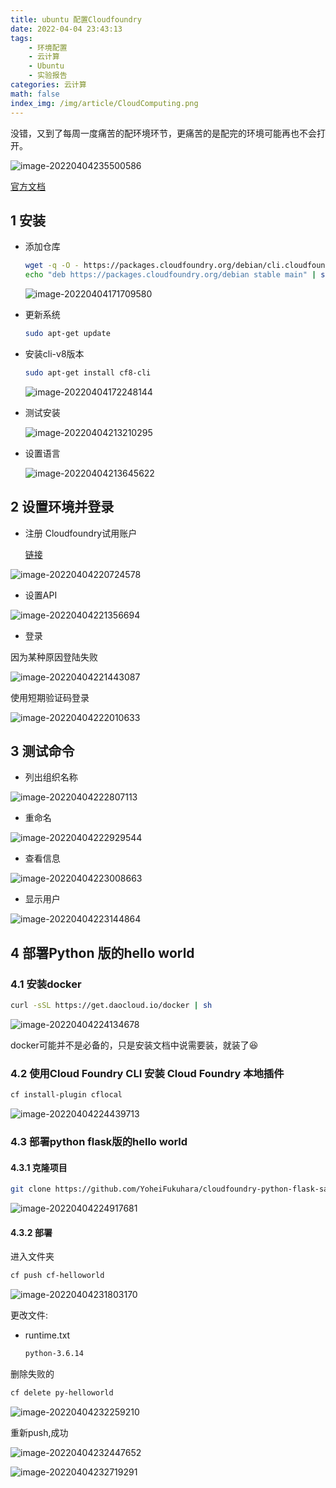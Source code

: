 ```yaml
---
title: ubuntu 配置Cloudfoundry
date: 2022-04-04 23:43:13
tags: 
    - 环境配置
    - 云计算
    - Ubuntu
    - 实验报告
categories: 云计算
math: false
index_img: /img/article/CloudComputing.png
---
```


没错，又到了每周一度痛苦的配环境环节，更痛苦的是配完的环境可能再也不会打开。

![image-20220404235500586](https://cdn.jsdelivr.net/gh/F7kyyy/picture@main/img/202204042355639.png)

[官方文档](https://docs.cloudfoundry.org/cf-cli/install-go-cli.html)

## 1 安装

- 添加仓库

  ```bash
  wget -q -O - https://packages.cloudfoundry.org/debian/cli.cloudfoundry.org.key | sudo apt-key add -
  echo "deb https://packages.cloudfoundry.org/debian stable main" | sudo tee /etc/apt/sources.list.d/cloudfoundry-cli.list
  ```

  ![image-20220404171709580](https://cdn.jsdelivr.net/gh/F7kyyy/picture@main/img/202204041717625.png)

- 更新系统

  ```bash
  sudo apt-get update
  ```

- 安装cli-v8版本

  ```bash
  sudo apt-get install cf8-cli
  ```

  ![image-20220404172248144](https://cdn.jsdelivr.net/gh/F7kyyy/picture@main/img/202204041722245.png)

- 测试安装

  ![image-20220404213210295](https://cdn.jsdelivr.net/gh/F7kyyy/picture@main/img/202204042132354.png)

  

- 设置语言

  ![image-20220404213645622](https://cdn.jsdelivr.net/gh/F7kyyy/picture@main/img/202204042136698.png)

## 2 设置环境并登录

- 注册 Cloudfoundry试用账户

  [链接](https://account.hanatrial.ondemand.com/cockpit#/home/trialhome)

![image-20220404220724578](https://cdn.jsdelivr.net/gh/F7kyyy/picture@main/img/202204042207657.png)



- 设置API

![image-20220404221356694](https://cdn.jsdelivr.net/gh/F7kyyy/picture@main/img/202204042213764.png)

- 登录

因为某种原因登陆失败

![image-20220404221443087](https://cdn.jsdelivr.net/gh/F7kyyy/picture@main/img/202204042214245.png)

使用短期验证码登录

![image-20220404222010633](https://cdn.jsdelivr.net/gh/F7kyyy/picture@main/img/202204042220777.png)

## 3 测试命令

- 列出组织名称

![image-20220404222807113](https://cdn.jsdelivr.net/gh/F7kyyy/picture@main/img/202204042228192.png)

- 重命名

![image-20220404222929544](https://cdn.jsdelivr.net/gh/F7kyyy/picture@main/img/202204042229618.png)

- 查看信息

![image-20220404223008663](https://cdn.jsdelivr.net/gh/F7kyyy/picture@main/img/202204042230817.png)

- 显示用户

![image-20220404223144864](https://cdn.jsdelivr.net/gh/F7kyyy/picture@main/img/202204042231986.png)



## 4 部署Python 版的hello world

###   4.1 安装docker

```bash
curl -sSL https://get.daocloud.io/docker | sh
```

![image-20220404224134678](https://cdn.jsdelivr.net/gh/F7kyyy/picture@main/img/202204042241275.png)

docker可能并不是必备的，只是安装文档中说需要装，就装了:laughing:

### 4.2 使用Cloud Foundry CLI 安装 Cloud Foundry 本地插件

```bash
cf install-plugin cflocal
```

![image-20220404224439713](https://cdn.jsdelivr.net/gh/F7kyyy/picture@main/img/202204042244912.png)

###   4.3 部署python flask版的hello world

#### 4.3.1 克隆项目

```bash
git clone https://github.com/YoheiFukuhara/cloudfoundry-python-flask-sample.git
```

![image-20220404224917681](https://cdn.jsdelivr.net/gh/F7kyyy/picture@main/img/202204042249781.png)

#### 4.3.2 部署

进入文件夹

```bash
cf push cf-helloworld
```

![image-20220404231803170](https://cdn.jsdelivr.net/gh/F7kyyy/picture@main/img/202204042318346.png)

更改文件:

- runtime.txt

  ```txt
  python-3.6.14
  ```

删除失败的

```bash
cf delete py-helloworld
```

![image-20220404232259210](https://cdn.jsdelivr.net/gh/F7kyyy/picture@main/img/202204042322290.png)

重新push,成功

![image-20220404232447652](https://cdn.jsdelivr.net/gh/F7kyyy/picture@main/img/202204042324836.png)

![image-20220404232719291](https://cdn.jsdelivr.net/gh/F7kyyy/picture@main/img/202204042327333.png)

